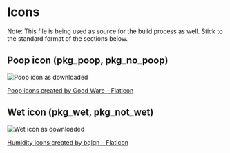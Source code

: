 # Icons

Note: This file is being used as source for the build process as well. Stick to the standard format
of the sections below.

## Poop icon (pkg_poop, pkg_no_poop)

![Poop icon as downloaded](resources/poop.png)

<a href="https://www.flaticon.com/free-icons/poop" title="poop icons">Poop icons created by Good Ware - Flaticon</a>

## Wet icon (pkg_wet, pkg_not_wet)

![Wet icon as downloaded](resources/wet.png)

<a href="https://www.flaticon.com/free-icons/humidity" title="humidity icons">Humidity icons created by bqlqn - Flaticon</a>
